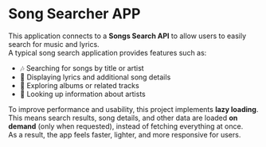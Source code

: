 # Song Searcher APP

This application connects to a **Songs Search API** to allow users to easily search for music and lyrics.  
A typical song search application provides features such as:

- 🎶 Searching for songs by title or artist  
- 📝 Displaying lyrics and additional song details  
- 📀 Exploring albums or related tracks  
- 👤 Looking up information about artists  

To improve performance and usability, this project implements **lazy loading**.  
This means search results, song details, and other data are loaded **on demand** (only when requested), instead of fetching everything at once.  
As a result, the app feels faster, lighter, and more responsive for users.  

